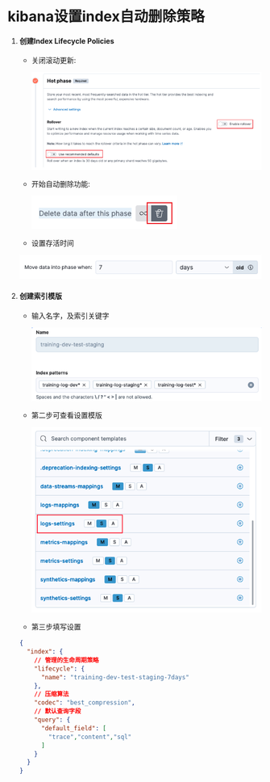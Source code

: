 # kibana设置index自动删除策略

1. #### 创建**Index Lifecycle Policies**
   - 关闭滚动更新:
   
     ![img](img/Snipaste_2022-12-16_14-18-37.png)
   - 开始自动删除功能:
   
     ![img](img/Snipaste_2022-12-16_14-20-33.png)
   -  设置存活时间
   
     ![img](img/Snipaste_2022-12-16_14-21-37.png)

1. #### 创建索引模版
   - 输入名字，及索引关键字
   
     ![img](img/Snipaste_2022-12-16_14-23-04.png)
   - 第二步可查看设置模版
   
     ![img](img/Snipaste_2022-12-16_14-23-42.png)

   - 第三步填写设置

   ```JSON
   {
     "index": {
       // 管理的生命周期策略
       "lifecycle": {
         "name": "training-dev-test-staging-7days"
       },
       // 压缩算法
       "codec": "best_compression",
       // 默认查询字段
       "query": {
         "default_field": [
           "trace","content","sql"
         ]
       }
     }
   }
   ```